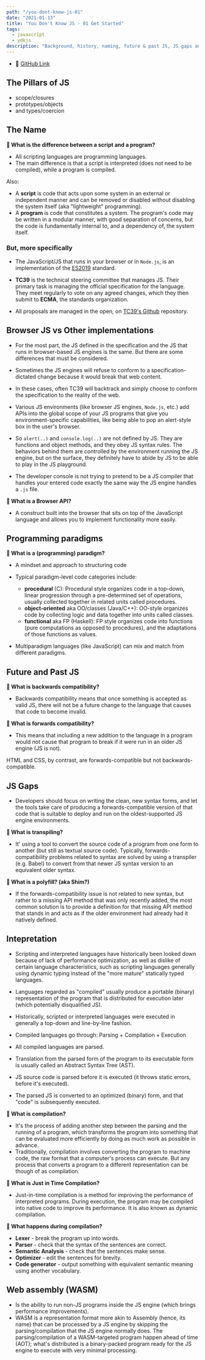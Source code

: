 ```yaml
---
path: "/you-dont-know-js-01"
date: "2021-01-13"
title: "You Don't Know JS - 01 Get Started"
tags:
  - javascript
  - ydkjs
description: "Background, history, naming, future & past JS, JS gaps and more."
---
```


- 📕 [GitHub Link](https://github.com/getify/You-Dont-Know-JS/blob/2nd-ed/get-started/ch1.md)

## The Pillars of JS

- scope/closures
- prototypes/objects
- and types/coercion

## The Name

**🤔 What is the difference between a script and a program?**

- All scripting languages are programming languages.
- The main difference is that a script is interpreted (does not need to be compiled), while a program is compiled.

Also:

- A **script** is code that acts upon some system in an external or independent manner and can be removed or disabled without disabling the system itself (aka "lightweight" programming).
- A **program** is code that constitutes a system. The program's code may be written in a modular manner, with good separation of concerns, but the code is fundamentally internal to, and a dependency of, the system itself.

### But, more specifically

- The JavaScript/JS that runs in your browser or in `Node.js`, is an implementation of the [ES2019](https://www.ecma-international.org/ecma-262/10.0) standard.

- **TC39** is the technical steering committee that manages JS. Their primary task is managing the official specification for the language. They meet regularly to vote on any agreed changes, which they then submit to **ECMA**, the standards organization.

- All proposals are managed in the open, on [TC39's Github](https://github.com/tc39/proposals) repository.

## Browser JS vs Other implementations

- For the most part, the JS defined in the specification and the JS that runs in browser-based JS engines is the same. But there are some differences that must be considered.

- Sometimes the JS engines will refuse to conform to a specification-dictated change because it would break that web content.

- In these cases, often TC39 will backtrack and simply choose to conform the specification to the reality of the web.

- Various JS environments (like browser JS engines, `Node.js`, etc.) add APIs into the global scope of your JS programs that give you environment-specific capabilities, like being able to pop an alert-style box in the user's browser.

- So `alert(..)` and `console.log(..)` are not defined by JS. They are functions and object methods, and they obey JS syntax rules. The behaviors behind them are controlled by the environment running the JS engine, but on the surface, they definitely have to abide by JS to be able to play in the JS playground.

- The developer console is not trying to pretend to be a JS compiler that handles your entered code exactly the same way the JS engine handles a `.js` file.

**🤔 What is a Browser API?**

- A construct built into the browser that sits on top of the JavaScript language and allows you to implement functionality more easily.

## Programming paradigms

**🤔 What is a (programming) paradigm?**

- A mindset and approach to structuring code
- Typical paradigm-level code categories include:

  - **procedural** (C): Procedural style organizes code in a top-down, linear progression through a pre-determined set of operations, usually collected together in related units called procedures.
  - **object-oriented** aka OO/classes (Java/C++): OO-style organizes code by collecting logic and data together into units called classes.
  - **functional** aka FP (Haskell): FP style organizes code into functions (pure computations as opposed to procedures), and the adaptations of those functions as values.

- Multiparadigm languages (like JavaScript) can mix and match from different paradigms.

## Future and Past JS

**🤔 What is backwards compatibility?**

- Backwards compatibility means that once something is accepted as valid JS, there will not be a future change to the language that causes that code to become invalid.

**🤔 What is forwards compatibility?**

- This means that including a new addition to the language in a program would not cause that program to break if it were run in an older JS engine (JS is not).

HTML and CSS, by contrast, are forwards-compatible but not backwards-compatible.

## JS Gaps

- Developers should focus on writing the clean, new syntax forms, and let the tools take care of producing a forwards-compatible version of that code that is suitable to deploy and run on the oldest-supported JS engine environments.

**🤔 What is transpiling?**

- It' using a tool to convert the source code of a program from one form to another (but still as textual source code). Typically, forwards-compatibility problems related to syntax are solved by using a transpiler (e.g. Babel) to convert from that newer JS syntax version to an equivalent older syntax.

**🤔 What is a polyfill? (aka Shim?)**

- If the forwards-compatibility issue is not related to new syntax, but rather to a missing API method that was only recently added, the most common solution is to provide a definition for that missing API method that stands in and acts as if the older environment had already had it natively defined.

## Intepretation

- Scripting and interpreted languages have historically been looked down because of lack of performance optimization, as well as dislike of certain language characteristics, such as scripting languages generally using dynamic typing instead of the "more mature" statically typed languages.

- Languages regarded as "compiled" usually produce a portable (binary) representation of the program that is distributed for execution later (which potentially disqualified JS).

- Historically, scripted or interpreted languages were executed in generally a top-down and line-by-line fashion.

- Compiled languages go through: Parsing + Compilation + Execution

- All compiled languages are parsed.

- Translation from the parsed form of the program to its executable form is usually called an Abstract Syntax Tree (AST).

- JS source code is parsed before it is executed (it throws static errors, before it's executed).

- The parsed JS is converted to an optimized (binary) form, and that "code" is subsequently executed.

**🤔 What is compilation?**

- It's the process of adding another step between the parsing and the running of a program, which transforms the program into something that can be evaluated more efficiently by doing as much work as possible in advance.
- Traditionally, compilation involves converting the program to machine code, the raw format that a computer's process can execute. But any process that converts a program to a different representation can be though of as compilation.

**🤔 What is Just in Time Compilation?**

- Just-in-time compilation is a method for improving the performance of interpreted programs. During execution, the program may be compiled into native code to improve its performance. It is also known as dynamic compilation.

**🤔 What happens during compilation?**

- **Lexer** - break the program up into words.
- **Parser** - check that the syntax of the sentences are correct.
- **Semantic Analysis** - check that the sentences make sense.
- **Optimizer** - edit the sentences for brevity.
- **Code generator** - output something with equivalent semantic meaning using another vocabulary.

## Web assembly (WASM)

- Is the ability to run non-JS programs inside the JS engine (which brings performance improvements).
- WASM is a representation format more akin to Assembly (hence, its name) that can be processed by a JS engine by skipping the parsing/compilation that the JS engine normally does. The parsing/compilation of a WASM-targeted program happen ahead of time (AOT); what's distributed is a binary-packed program ready for the JS engine to execute with very minimal processing.
